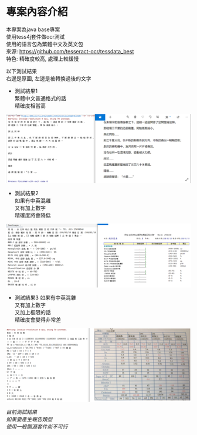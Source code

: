 # 專案內容介紹
本專案為java base專案  
使用tess4j套件做ocr測試  
使用的語言包為繁體中文及英文包  
來源: https://github.com/tesseract-ocr/tessdata_best  
特色: 精確度較高, 處理上較緩慢  

以下測試結果  
右邊是原圖, 左邊是被轉換過後的文字  

- 測試結果1  
繁體中文普通格式的話  
精確度相當高  
  
![image](https://github.com/iw5420/tess4j_test/blob/master/src/main/resources/result/result2.PNG)
  
- 測試結果2  
如果有中英混雜  
又有加上數字  
精確度將會降低  
  
![image](https://github.com/iw5420/tess4j_test/blob/master/src/main/resources/result/result3.PNG)
  
  
- 測試結果3 
如果有中英混雜  
又有加上數字  
又加上框限的話  
精確度會變得非常差  
  
![image](https://github.com/iw5420/tess4j_test/blob/master/src/main/resources/result/result1.PNG)
  
_目前測試結果_     
_如果要產生報告類型_   
_使用一般開源套件尚不可行_    
